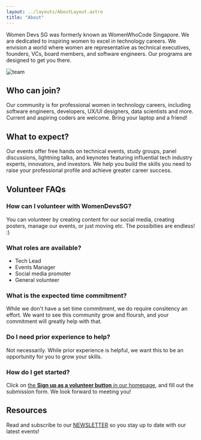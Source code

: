 ```yaml
---
layout: ../layouts/AboutLayout.astro
title: "About"
---
```


Women Devs SG was formerly known as WomenWhoCode Singapore. We are dedicated to inspiring women to excel in technology careers. We envision a world where women are representative as technical executives, founders, VCs, board members, and software engineers. Our programs are designed to get you there.

<div>
  <img src="/assets/team.jpg" class="mx-auto" alt="team">
</div>

## Who can join?
Our community is for professional women in technology careers, including software engineers, developers, UX/UI designers, data scientists and more. Current and aspiring coders are welcome. Bring your laptop and a friend!

## What to expect?
Our events offer free hands on technical events, study groups, panel discussions, lightning talks, and keynotes featuring influential tech industry experts, innovators, and investors. We help you build the skills you need to raise your professional profile and achieve greater career success.

## Volunteer FAQs 

### How can I volunteer with WomenDevsSG?

You can volunteer by creating content for our social media, creating posters, manage our events, or just moving  etc. The possibities are endless! :)  

### What roles are available?

- Tech Lead
- Events Manager
- Social media promoter
- General volunteer 

### What is the expected time commitment?

While we don't have a set time commitment, we do require consitency an effort. We want to see this community grow and floursh, and your commitment will greatly help with that.   

### Do I need prior experience to help?

Not necessarily. While prior experience is helpful, we want this to be an opportunity for you to grow your skills.  

### How do I get started?

Click on [the **Sign up as a volunteer button** in our homepage](/src/pages/index.astro), and fill out the submission form. We look forward to meeting you! 


## Resources
Read and subscribe to our [NEWSLETTER](https://www.linkedin.com/newsletters/women-devs-sg-newsletter-7230168584365203459/) so you stay up to date with our latest events!



